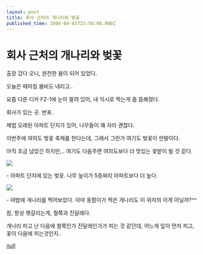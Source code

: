 ```yaml
---
layout: post
title: 회사 근처의 개나리와 벚꽃
published_time: 2004-04-01T21:56:00.000Z
---
```


# 회사 근처의 개나리와 벚꽃


출장 갔다 오니, 완전한 봄이 되어 있었다.

오늘은 때마침 봄비도 내리고..

요즘 다른 디카 FZ-1에 눈이 팔려 있어, 내 익시로 찍는게 좀 뜸해졌다.

회사가 있는 곳. 반포.

제법 오래된 아파트 단지가 있어, 나무들이 꽤 자라 괜찮다.

이번주에 여의도 벚꽃 축제를 한다는데, 그래서 그런가 여기도 벚꽃이 만발이다.

아직 조금 남았긴 하지만,.. 여기도 다음주면 여의도보다 더 멋있는 꽃밭이 될 것 같다.

![](../600x0/http/pds11.egloos.com/pds/200902/04/80/a0109780_4989793f8b95d.jpg)

\- 아파트 단지에 있는 벚꽂. 나무 높이가 5층짜리 아파트보다 더 높다.

![](../600x0/http/pds11.egloos.com/pds/200902/04/80/a0109780_4989793f9d868.jpg)

\- 야밤에 개나리를 찍어보았다. 아마 동함이가 찍은 개나리도 이 위치의 이게 아닐까?^^

참, 항상 햇갈리는게, 철쭉과 진달래다.

개나리 피고 난 다음에 철쭉인가 진달래인가가 피는 것 같던데, 어느게 잎이 먼저 피고, 꽃이 다음에 피는것인지..

[null](../6166923.html#6166923_1)

